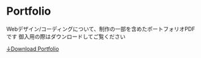   # Portfolio
Webデザイン/コーディングについて、制作の一部を含めたポートフォリオPDFです
御入用の際はダウンロードしてご覧ください

[↓Download Portfolio](https://drive.google.com/file/d/1VJyAqwmLzhDB1nsW9buHC3CZXP77tlmJ/view?usp=drive_link)
